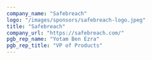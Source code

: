 ```yaml
---
company_name: "Safebreach"
logo: "/images/sponsors/safebreach-logo.jpeg"
title: "Safebreach"
company_url: "https://safebreach.com/"
pgb_rep_name: "Yotam Ben Ezra"
pgb_rep_title: "VP of Products"
---
```

